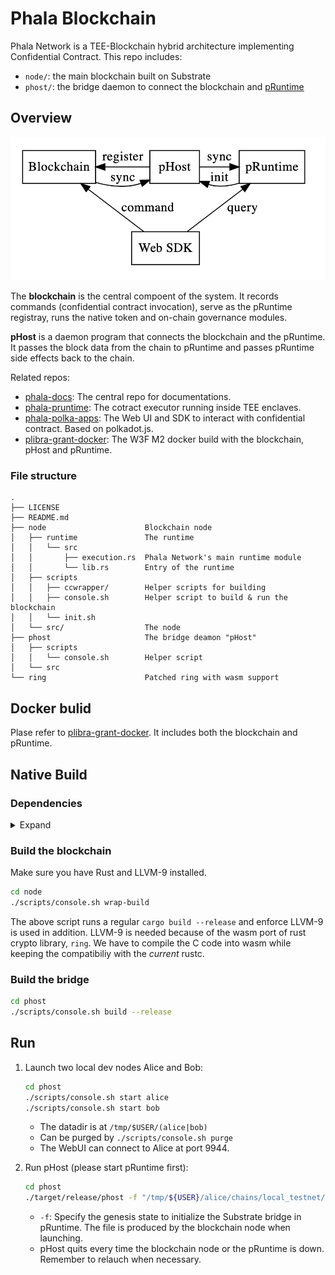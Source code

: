 # Phala Blockchain

Phala Network is a TEE-Blockchain hybrid architecture implementing Confidential Contract. This repo
includes:

- `node/`: the main blockchain built on Substrate
- `phost/`: the bridge daemon to connect the blockchain and
  [pRuntime](https://github.com/Phala-Network/phala-pruntime)

## Overview

![](docs/static/diagram.png)

The **blockchain** is the central compoent of the system. It records commands (confidential contract
invocation), serve as the pRuntime registray, runs the native token and on-chain governance modules.

**pHost** is a daemon program that connects the blockchain and the pRuntime. It passes the block
data from the chain to pRuntime and passes pRuntime side effects back to the chain.

Related repos:

- [phala-docs](https://github.com/Phala-Network/phala-docs): The central repo for documentations.
- [phala-pruntime](https://github.com/Phala-Network/phala-pruntime): The cotract executor running
  inside TEE enclaves.
- [phala-polka-apps](https://github.com/Phala-Network/phala-polka-apps): The Web UI and SDK to
  interact with confidential contract. Based on polkadot.js.
- [plibra-grant-docker](https://github.com/Phala-Network/plibra-grant-docker): The W3F M2 docker
  build with the blockchain, pHost and pRuntime.

### File structure

```text
.
├── LICENSE
├── README.md
├── node                      Blockchain node
│   ├── runtime               The runtime
│   │   └── src
│   │       ├── execution.rs  Phala Network's main runtime module
│   │       └── lib.rs        Entry of the runtime
│   ├── scripts
│   │   ├── ccwrapper/        Helper scripts for building
│   │   ├── console.sh        Helper script to build & run the blockchain
│   │   └── init.sh
│   └── src/                  The node
├── phost                     The bridge deamon "pHost"
│   ├── scripts               
│   │   └── console.sh        Helper script
│   └── src
└── ring                      Patched ring with wasm support
```

## Docker bulid

Plase refer to [plibra-grant-docker](https://github.com/Phala-Network/plibra-grant-docker). It includes both the blockchain and pRuntime.

## Native Build

### Dependencies

<details><summary>Expand</summary>

- Rust

  ```bash
  curl https://sh.rustup.rs -sSf | sh
  ```

- Substrate dependecies:

   ```bash
   cd node
   sh ./scripts/init.sh
   ```

- LLVM 9

  ```bash
  wget https://apt.llvm.org/llvm.sh
  chmod +x llvm.sh
  ./llvm.sh 9
  ```

</details>

### Build the blockchain

Make sure you have Rust and LLVM-9 installed.

```bash
cd node
./scripts/console.sh wrap-build
```

The above script runs a regular `cargo build --release` and enforce LLVM-9 is used in addition.
LLVM-9 is needed because of the wasm port of rust crypto library, `ring`. We have to compile the C
code into wasm while keeping the compatibiliy with the _current_ rustc.

### Build the bridge

```bash
cd phost
./scripts/console.sh build --release
```

## Run

1. Launch two local dev nodes Alice and Bob:

    ```bash
    cd phost
    ./scripts/console.sh start alice
    ./scripts/console.sh start bob
    ```

    - The datadir is at `/tmp/$USER/(alice|bob)`
    - Can be purged by `./scripts/console.sh purge`
    - The WebUI can connect to Alice at port 9944.

2. Run pHost (please start pRuntime first):

    ```bash
    cd phost
    ./target/release/phost -f "/tmp/${USER}/alice/chains/local_testnet/genesis-info.txt"
    ```

    - `-f`: Specify the genesis state to initialize the Substrate bridge in pRuntime. The file is
      produced by the blockchain node when launching.
    - pHost quits every time the blockchain node or the pRuntime is down. Remember to relauch when
      necessary.
